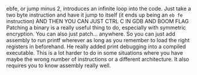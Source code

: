 ebfe, or jump minus 2, introduces an infinite loop into the code. Just take a two byte instruction and have it jump to itself (it ends up being an `eb fe` instruction) AND THEN YOU CAN JUST CTRL C IN GDB AND BOOM FLAG
Patching a binary is a really useful thing to do, especially with symmetric encryption. You can also just patch... anywhere. So you can just add assembly to run printf wherever as long as you remember to load the right registers in beforehand. He really added print debugging into a compiled executable. This is a lot harder to do in some situations where you have maybe the wrong number of instructions or a different architecture. It also requires you to know assembly really well.